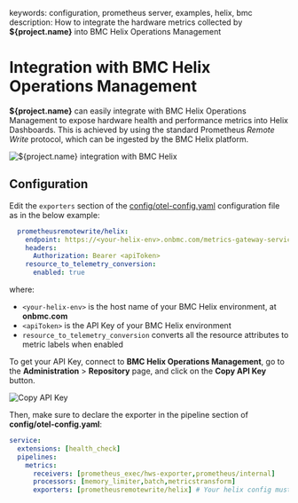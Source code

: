 keywords: configuration, prometheus server, examples, helix, bmc
description: How to integrate the hardware metrics collected by **${project.name}** into BMC Helix Operations Management

# Integration with BMC Helix Operations Management

**${project.name}** can easily integrate with BMC Helix Operations Management to expose hardware health and performance metrics into Helix Dashboards. This is achieved by using the standard Prometheus *Remote Write* protocol, which can be ingested by the BMC Helix platform.

![${project.name} integration with BMC Helix](../images/helix-architecture.png)

## Configuration

Edit the `exporters` section of the [config/otel-config.yaml](../configuration/configure-otel.md) configuration file as in the below example:

```yaml
  prometheusremotewrite/helix:
    endpoint: https://<your-helix-env>.onbmc.com/metrics-gateway-service/api/v1.0/prometheus
    headers:
      Authorization: Bearer <apiToken>
    resource_to_telemetry_conversion:
      enabled: true
```

where:

* `<your-helix-env>` is the host name of your BMC Helix environment, at **onbmc.com**
* `<apiToken>` is the API Key of your BMC Helix environment
* `resource_to_telemetry_conversion` converts all the resource attributes to metric labels when enabled

To get your API Key, connect to **BMC Helix Operations Management**, go to the **Administration** &gt; **Repository** page, and click on the **Copy API Key** button.

![Copy API Key](../images/helix-api-key.png)

Then, make sure to declare the exporter in the pipeline section of **config/otel-config.yaml**:

```yaml
service:
  extensions: [health_check]
  pipelines:
    metrics:
      receivers: [prometheus_exec/hws-exporter,prometheus/internal]
      processors: [memory_limiter,batch,metricstransform]
      exporters: [prometheusremotewrite/helix] # Your helix config must be listed here
```
